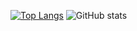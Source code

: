 [![Top Langs](https://github-readme-stats.vercel.app/api/top-langs/?username=NUISTGY&layout=compact)](https://github.com/anuraghazra/github-readme-stats)
![GitHub stats](https://github-readme-stats.vercel.app/api?username=NUISTGY&show_icons=true&theme=radical&line_height=20&include_all_commits=true&count_private=true)
